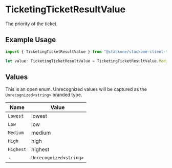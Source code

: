 # TicketingTicketResultValue

The priority of the ticket.

## Example Usage

```typescript
import { TicketingTicketResultValue } from "@stackone/stackone-client-ts/sdk/models/shared";

let value: TicketingTicketResultValue = TicketingTicketResultValue.Medium;
```

## Values

This is an open enum. Unrecognized values will be captured as the `Unrecognized<string>` branded type.

| Name                   | Value                  |
| ---------------------- | ---------------------- |
| `Lowest`               | lowest                 |
| `Low`                  | low                    |
| `Medium`               | medium                 |
| `High`                 | high                   |
| `Highest`              | highest                |
| -                      | `Unrecognized<string>` |